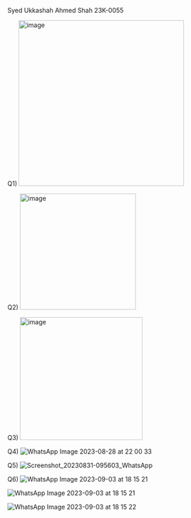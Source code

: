 Syed Ukkashah Ahmed Shah
23K-0055

Q1) 
<img width="371" alt="image" src="https://github.com/ukkashah11/PF-Fall-2023/assets/115150510/1f47d9a1-9a71-4a75-a492-3f2250dc751b">


Q2)
<img width="260" alt="image" src="https://github.com/ukkashah11/PF-Fall-2023/assets/115150510/9f9b2444-afac-457f-8926-02a2dc4ecfd6">


Q3)
<img width="275" alt="image" src="https://github.com/ukkashah11/PF-Fall-2023/assets/115150510/ef648807-66b7-4b74-8b58-ffcf5f28006d">


Q4)
![WhatsApp Image 2023-08-28 at 22 00 33](https://github.com/ukkashah11/PF-Fall-2023/assets/115150510/77923ef8-bc65-4b41-bf8a-bfef5760ea42)


Q5) 
![Screenshot_20230831-095603_WhatsApp](https://github.com/ukkashah11/PF-Fall-2023/assets/115150510/bb65f32b-494d-4668-806c-7a5d657b8284)



Q6)
![WhatsApp Image 2023-09-03 at 18 15 21](https://github.com/ukkashah11/PF-Fall-2023/assets/115150510/a1c7f7f1-d64f-4be3-a052-189e8826c28b)

![WhatsApp Image 2023-09-03 at 18 15 21](https://github.com/ukkashah11/PF-Fall-2023/assets/115150510/705e4047-bc2e-4046-8497-e0256e3f4993)


![WhatsApp Image 2023-09-03 at 18 15 22](https://github.com/ukkashah11/PF-Fall-2023/assets/115150510/611c0ef9-cde7-4b44-92bc-02abf6c15f92)






